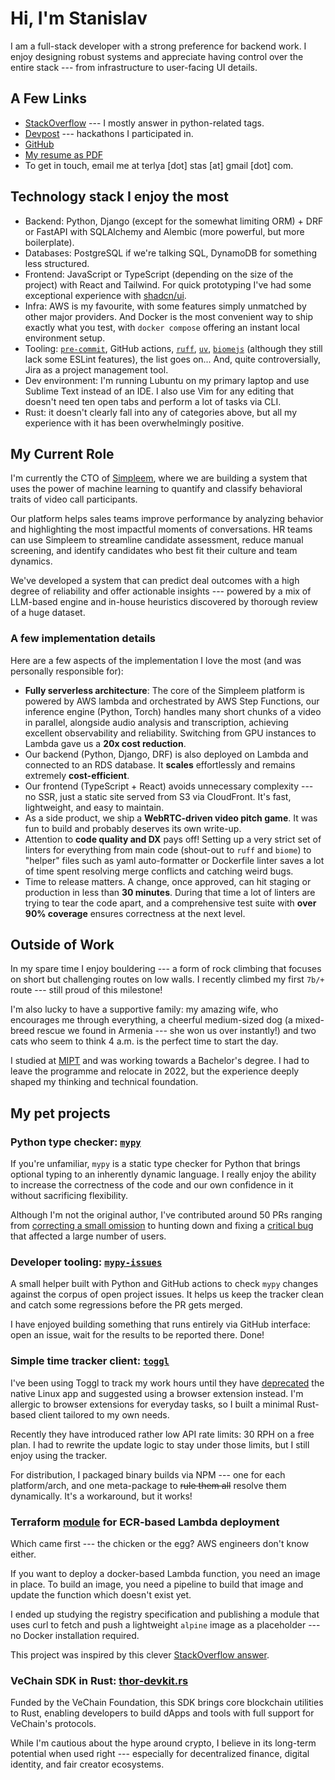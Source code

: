 # Hi, I'm Stanislav

I am a full-stack developer with a strong preference for backend work.
I enjoy designing robust systems and appreciate having control over the entire
stack --- from infrastructure to user-facing UI details.

## A Few Links

* [StackOverflow](https://stackoverflow.com/users/14401160/sterliakov) ---
  I mostly answer in python-related tags.
* [Devpost](https://devpost.com/sterliakov) --- hackathons I participated in.
* [GitHub](https://github.com/sterliakov)
* [My resume as PDF](https://sterliakov.github.io/CV.pdf)
* To get in touch, email me at terlya \[dot] stas \[at] gmail \[dot] com.

## Technology stack I enjoy the most

* Backend: Python, Django (except for the somewhat limiting ORM) + DRF or
  FastAPI with SQLAlchemy and Alembic (more powerful, but more boilerplate).
* Databases: PostgreSQL if we're talking SQL, DynamoDB for something less
  structured.
* Frontend: JavaScript or TypeScript (depending on the size of the project)
  with React and Tailwind.
  For quick prototyping I've had some exceptional experience with
  [shadcn/ui](https://ui.shadcn.com/).
* Infra: AWS is my favourite, with some features simply unmatched by other
  major providers. And Docker is the most convenient way to ship exactly
  what you test, with `docker compose` offering an instant local environment
  setup.
* Tooling: [`pre-commit`](https://https://pre-commit.com/), GitHub actions,
  [`ruff`](https://docs.astral.sh/ruff/), [`uv`](https://docs.astral.sh/uv/),
  [`biomejs`](https://biomejs.dev/) (although they still lack some ESLint features),
  the list goes on... And, quite controversially, Jira as a project
  management tool.
* Dev environment: I'm running Lubuntu on my primary laptop and use Sublime
  Text instead of an IDE. I also use Vim for any editing that doesn't need ten
  open tabs and perform a lot of tasks via CLI.
* Rust: it doesn't clearly fall into any of categories above, but all my
  experience with it has been overwhelmingly positive.

## My Current Role

I'm currently the CTO of [Simpleem](https://simpleem.com/),
where we are building a system that uses the power of machine learning to
quantify and classify behavioral traits of video call participants.

Our platform helps sales teams improve performance by analyzing behavior and
highlighting the most impactful moments of conversations. HR teams can use
Simpleem to streamline candidate assessment, reduce manual screening,
and identify candidates who best fit their culture and team dynamics.

We've developed a system that can predict deal outcomes with a high degree
of reliability and offer actionable insights --- powered by a mix of
LLM-based engine and in-house heuristics discovered by thorough review of
a huge dataset.

### A few implementation details

Here are a few aspects of the implementation I love the most (and was personally
responsible for):

* **Fully serverless architecture**: The core of the Simpleem platform is
  powered by AWS lambda and orchestrated by AWS Step Functions, our inference
  engine (Python, Torch) handles many short chunks of a video in parallel,
  alongside audio analysis and transcription, achieving excellent observability
  and reliability. Switching from GPU instances to Lambda gave us a
  **20x cost reduction**.
* Our backend (Python, Django, DRF) is also deployed
  on Lambda and connected to an RDS database.
  It **scales** effortlessly and remains extremely **cost-efficient**.
* Our frontend (TypeScript + React) avoids unnecessary complexity --- no SSR,
  just a static site served from S3 via CloudFront. It's fast, lightweight, and
  easy to maintain.
* As a side product, we ship a **WebRTC-driven video pitch game**.
  It was fun to build and probably deserves its own write-up.
* Attention to **code quality and DX** pays off! Setting up a very strict set of
  linters for everything from main code (shout-out to `ruff` and `biome`) to
  "helper" files such as yaml auto-formatter or Dockerfile linter saves a lot
  of time spent resolving merge conflicts and catching weird bugs.
* Time to release matters. A change, once approved, can hit
  staging or production in less than **30 minutes**. During
  that time a lot of linters are trying to tear the code apart, and a
  comprehensive test suite with **over 90% coverage** ensures correctness at
  the next level.

## Outside of Work

In my spare time I enjoy bouldering --- a form of rock climbing that focuses on
short but challenging routes on low walls. I recently climbed my first `7b/+`
route --- still proud of this milestone!

I'm also lucky to have a supportive family: my amazing wife, who encourages me
through everything, a cheerful medium-sized dog (a mixed-breed rescue we found
in Armenia --- she won us over instantly!) and two cats who seem to think
4 a.m. is the perfect time to start the day.

I studied at [MIPT](https://old.mipt.ru/english/) and was working towards a
Bachelor's degree. I had to leave the programme and relocate in 2022, but the
experience deeply shaped my thinking and technical foundation.

## My pet projects

### Python type checker: [`mypy`](https://github.com/python/mypy)

If you're unfamiliar, `mypy` is a static type checker for Python that brings
optional typing to an inherently dynamic language. I really enjoy the ability
to increase the correctness of the code and our own confidence in it without
sacrificing flexibility.

Although I'm not the original author, I've contributed around 50 PRs ranging from
[correcting a small omission](https://github.com/python/mypy/pull/18620)
to hunting down and fixing a [critical bug](https://github.com/python/mypy/pull/18906)
that affected a large number of users.

### Developer tooling: [`mypy-issues`](https://github.com/sterliakov/mypy-issues)

A small helper built with Python and GitHub actions to check `mypy`
changes against the corpus of open project issues. It helps us keep the tracker
clean and catch some regressions before the PR gets merged.

I have enjoyed building something that runs entirely via GitHub interface:
open an issue, wait for the results to be reported there. Done!

### Simple time tracker client: [`toggl`](https://github.com/sterliakov/toggl)

I've been using Toggl to track my work hours until they have
[deprecated](https://github.com/toggl-open-source/toggldesktop)
the native Linux app and suggested using a browser extension instead. I'm
allergic to browser extensions for everyday tasks, so I built a
minimal Rust-based client tailored to my own needs.

Recently they have introduced rather low API rate limits: 30 RPH on a free
plan. I had to rewrite the update logic to stay under those limits,
but I still enjoy using the tracker.

For distribution, I packaged binary builds via NPM --- one for each
platform/arch, and one meta-package to <s>rule them all</s>
resolve them dynamically. It's a workaround, but it works!

### Terraform [module](https://github.com/sterliakov/terraform-aws-ecr-image) for ECR-based Lambda deployment

Which came first --- the chicken or the egg? AWS engineers don't know either.

If you want to deploy a docker-based Lambda function, you need an image in
place. To build an image, you need a pipeline to build that image and update
the function which doesn't exist yet.

I ended up studying the registry specification and publishing a module that
uses curl to fetch and push a lightweight `alpine` image as a placeholder ---
no Docker installation required.

This project was inspired by this clever [StackOverflow answer](https://stackoverflow.com/a/78501527/14401160).

### VeChain SDK in Rust: [thor-devkit.rs](https://github.com/sterliakov/thor-devkit.rs)

Funded by the VeChain Foundation, this SDK brings core blockchain utilities to
Rust, enabling developers to build dApps and tools with full support for
VeChain's protocols.

While I'm cautious about the hype around crypto, I believe in its long-term
potential when used right --- especially for decentralized finance, digital
identity, and fair creator ecosystems.
